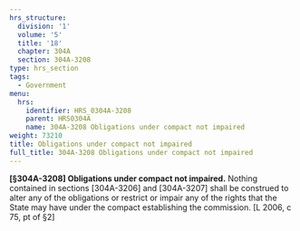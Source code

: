```yaml
---
hrs_structure:
  division: '1'
  volume: '5'
  title: '18'
  chapter: 304A
  section: 304A-3208
type: hrs_section
tags:
  - Government
menu:
  hrs:
    identifier: HRS_0304A-3208
    parent: HRS0304A
    name: 304A-3208 Obligations under compact not impaired
weight: 73210
title: Obligations under compact not impaired
full_title: 304A-3208 Obligations under compact not impaired
---
```

**[§304A-3208] Obligations under compact not impaired.** Nothing contained in sections [304A-3206] and [304A-3207] shall be construed to alter any of the obligations or restrict or impair any of the rights that the State may have under the compact establishing the commission. [L 2006, c 75, pt of §2]